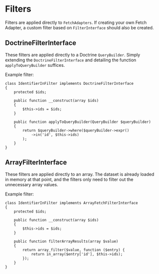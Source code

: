 # Filters

Filters are applied directly to `FetchAdapters`. If creating your own Fetch Adapter, a custom filter based on `FilterInterface` should also be created.

## DoctrineFilterInterface

These filters are applied directly to a Doctrine `QueryBuilder`. Simply extending the `DoctrineFilterInterface` and detailing the function `applyToQueryBuilder` suffices.

Example filter:
```
class IdentifierInFilter implements DoctrineFilterInterface
{
    protected $ids;

    public function __construct(array $ids)
    {
        $this->ids = $ids;
    }
    
    public function applyToQueryBuilder(QueryBuilder $queryBuilder)
    {
        return $queryBuilder->where($queryBuilder->expr()
            ->in('id', $this->ids)
        );
    }
}
```

## ArrayFilterInterface

These filters are applied directly to an array. The dataset is already loaded in memory at that point, and the filters only need to filter out the unnecessary array values.

Example filter:
```
class IdentifierInFilter implements ArrayFetchFilterInterface
{
    protected $ids;

    public function __construct(array $ids)
    {
        $this->ids = $ids;
    }

    public function filterArrayResults(array $value)
    {
        return array_filter($value, function ($entry) {
            return in_array($entry['id'], $this->ids);
        });
    }
}
```